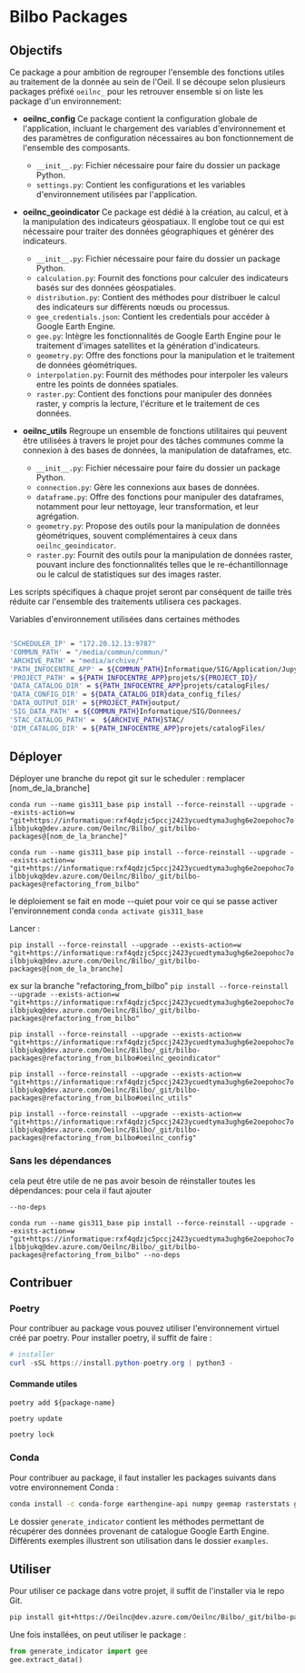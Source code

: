 # Bilbo Packages

## Objectifs

Ce package a pour ambition de regrouper l'ensemble des fonctions utiles au traitement de la donnée au sein de l'Oeil.
Il se découpe selon plusieurs packages préfixé `oeilnc_` pour les retrouver ensemble si on liste les package d'un environnement:
- **oeilnc_config**
  Ce package contient la configuration globale de l'application, incluant le chargement des variables d'environnement et des paramètres de configuration nécessaires au bon fonctionnement de l'ensemble des composants.
  - `__init__.py`: Fichier nécessaire pour faire du dossier un package Python.
  - `settings.py`: Contient les configurations et les variables d'environnement utilisées par l'application.

- **oeilnc_geoindicator**
  Ce package est dédié à la création, au calcul, et à la manipulation des indicateurs géospatiaux. Il englobe tout ce qui est nécessaire pour traiter des données géographiques et générer des indicateurs.
  - `__init__.py`: Fichier nécessaire pour faire du dossier un package Python.
  - `calculation.py`: Fournit des fonctions pour calculer des indicateurs basés sur des données géospatiales.
  - `distribution.py`: Contient des méthodes pour distribuer le calcul des indicateurs sur différents nœuds ou processus.
  - `gee_credentials.json`: Contient les credentials pour accéder à Google Earth Engine.
  - `gee.py`: Intègre les fonctionnalités de Google Earth Engine pour le traitement d'images satellites et la génération d'indicateurs.
  - `geometry.py`: Offre des fonctions pour la manipulation et le traitement de données géométriques.
  - `interpolation.py`: Fournit des méthodes pour interpoler les valeurs entre les points de données spatiales.
  - `raster.py`: Contient des fonctions pour manipuler des données raster, y compris la lecture, l'écriture et le traitement de ces données.

- **oeilnc_utils**
  Regroupe un ensemble de fonctions utilitaires qui peuvent être utilisées à travers le projet pour des tâches communes comme la connexion à des bases de données, la manipulation de dataframes, etc.
  - `__init__.py`: Fichier nécessaire pour faire du dossier un package Python.
  - `connection.py`: Gère les connexions aux bases de données.
  - `dataframe.py`: Offre des fonctions pour manipuler des dataframes, notamment pour leur nettoyage, leur transformation, et leur agrégation.
  - `geometry.py`: Propose des outils pour la manipulation de données géométriques, souvent complémentaires à ceux dans `oeilnc_geoindicator`.
  - `raster.py`: Fournit des outils pour la manipulation de données raster, pouvant inclure des fonctionnalités telles que le re-échantillonnage ou le calcul de statistiques sur des images raster.

Les scripts spécifiques à chaque projet seront par conséquent de taille très réduite car l'ensemble des traitements utilisera ces packages.

Variables d'environnement utilisées dans certaines méthodes

```bash

'SCHEDULER_IP' = "172.20.12.13:9787"
'COMMUN_PATH' = "/media/commun/commun/"
'ARCHIVE_PATH' = "media/archive/"
'PATH_INFOCENTRE_APP' = ${COMMUN_PATH}Informatique/SIG/Application/Jupyterhub/
'PROJECT_PATH' = ${PATH_INFOCENTRE_APP}projets/${PROJECT_ID}/
'DATA_CATALOG_DIR' = ${PATH_INFOCENTRE_APP}projets/catalogFiles/ 
'DATA_CONFIG_DIR' = ${DATA_CATALOG_DIR}data_config_files/
'DATA_OUTPUT_DIR' = ${PROJECT_PATH}output/
'SIG_DATA_PATH' = ${COMMUN_PATH}Informatique/SIG/Donnees/
'STAC_CATALOG_PATH' =  ${ARCHIVE_PATH}STAC/
'DIM_CATALOG_DIR' = ${PATH_INFOCENTRE_APP}projets/catalogFiles/

```


## Déployer


Déployer une branche du repot git sur le scheduler : remplacer [nom_de_la_branche]

`conda run --name gis311_base pip install --force-reinstall --upgrade --exists-action=w  "git+https://informatique:rxf4qdzjc5pccj2423ycuedtyma3ughg6e2oepohoc7oilbbjukq@dev.azure.com/Oeilnc/Bilbo/_git/bilbo-packages@[nom_de_la_branche]"`

`conda run --name gis311_base pip install --force-reinstall --upgrade --exists-action=w  "git+https://informatique:rxf4qdzjc5pccj2423ycuedtyma3ughg6e2oepohoc7oilbbjukq@dev.azure.com/Oeilnc/Bilbo/_git/bilbo-packages@refactoring_from_bilbo"`


le déploiement se fait en mode --quiet
pour voir ce qui se passe activer l'environnement conda 
`conda activate gis311_base`

Lancer :

`pip install --force-reinstall --upgrade --exists-action=w  "git+https://informatique:rxf4qdzjc5pccj2423ycuedtyma3ughg6e2oepohoc7oilbbjukq@dev.azure.com/Oeilnc/Bilbo/_git/bilbo-packages@[nom_de_la_branche]`

ex sur la branche "refactoring_from_bilbo"
`pip install --force-reinstall --upgrade --exists-action=w  "git+https://informatique:rxf4qdzjc5pccj2423ycuedtyma3ughg6e2oepohoc7oilbbjukq@dev.azure.com/Oeilnc/Bilbo/_git/bilbo-packages@refactoring_from_bilbo"`


`pip install --force-reinstall --upgrade --exists-action=w  "git+https://informatique:rxf4qdzjc5pccj2423ycuedtyma3ughg6e2oepohoc7oilbbjukq@dev.azure.com/Oeilnc/Bilbo/_git/bilbo-packages@refactoring_from_bilbo#oeilnc_geoindicator"`

`pip install --force-reinstall --upgrade --exists-action=w  "git+https://informatique:rxf4qdzjc5pccj2423ycuedtyma3ughg6e2oepohoc7oilbbjukq@dev.azure.com/Oeilnc/Bilbo/_git/bilbo-packages@refactoring_from_bilbo#oeilnc_utils"`

`pip install --force-reinstall --upgrade --exists-action=w  "git+https://informatique:rxf4qdzjc5pccj2423ycuedtyma3ughg6e2oepohoc7oilbbjukq@dev.azure.com/Oeilnc/Bilbo/_git/bilbo-packages@refactoring_from_bilbo#oeilnc_config"`

### Sans les dépendances

cela peut être utile de ne pas avoir besoin de réinstaller toutes les dépendances:
pour cela il faut ajouter

`--no-deps`

`conda run --name gis311_base pip install --force-reinstall --upgrade --exists-action=w  "git+https://informatique:rxf4qdzjc5pccj2423ycuedtyma3ughg6e2oepohoc7oilbbjukq@dev.azure.com/Oeilnc/Bilbo/_git/bilbo-packages@refactoring_from_bilbo" --no-deps`

## Contribuer

### Poetry

Pour contribuer au package vous pouvez utiliser l'environnement virtuel créé par poetry.
Pour installer poetry, il suffit de faire :
```powershell
# installer 
curl -sSL https://install.python-poetry.org | python3 -

```
#### Commande utiles


```
poetry add ${package-name}
```

```
poetry update
```

```
poetry lock
```

### Conda

Pour contribuer au package, il faut installer les packages suivants dans votre environnement Conda :
```bash
conda install -c conda-forge earthengine-api numpy geemap rasterstats geopandas rasterio matplotlib plotly
```
Le dossier `generate_indicator` contient les méthodes permettant de récupérer des données provenant de catalogue Google Earth Engine.
Différents exemples illustrent son utilisation dans le dossier `examples`.

## Utiliser

Pour utiliser ce package dans votre projet, il suffit de l'installer via le repo Git.
```bash
pip install git+https://Oeilnc@dev.azure.com/Oeilnc/Bilbo/_git/bilbo-packages
```

Une fois installées, on peut utiliser le package :

```python
from generate_indicator import gee
gee.extract_data()
```



